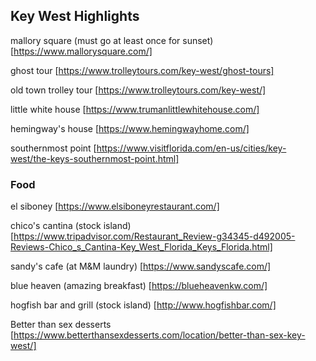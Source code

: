 ## Key West Highlights


mallory square (must go at least once for sunset)  [https://www.mallorysquare.com/]           

ghost tour  [https://www.trolleytours.com/key-west/ghost-tours]     

old town trolley tour  [https://www.trolleytours.com/key-west/] 

little white house  [https://www.trumanlittlewhitehouse.com/]    
 
hemingway's house  [https://www.hemingwayhome.com/]   

southernmost point [https://www.visitflorida.com/en-us/cities/key-west/the-keys-southernmost-point.html]     


### Food 
el siboney  [https://www.elsiboneyrestaurant.com/]   

chico's cantina  (stock island)    [https://www.tripadvisor.com/Restaurant_Review-g34345-d492005-Reviews-Chico_s_Cantina-Key_West_Florida_Keys_Florida.html]   

sandy's cafe (at M&M laundry)     [https://www.sandyscafe.com/]

blue heaven (amazing breakfast)  [https://blueheavenkw.com/]   

hogfish bar and grill (stock island)  [http://www.hogfishbar.com/]   

Better than sex desserts [https://www.betterthansexdesserts.com/location/better-than-sex-key-west/]     


